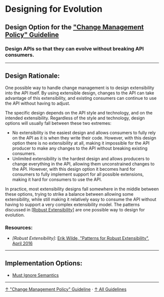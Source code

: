 # Designing for Evolution

## Design Option for the ["Change Management Policy" Guideline](../..)

### Design APIs so that they can evolve without breaking API consumers.

---

## Design Rationale:

One possible way to handle change management is to design extensibility into the API itself. By using extensible design, changes to the API can take advantage of this extensibility, and existing consumers can continue to use the API without having to adjust.

The specific design depends on the API style and technology, and on the intended extensibility. Regardless of the style and technology, design options will usually fall between these two extremes:

- No extensibility is the easiest design and allows consumers to fully rely on the API as it is when they write their code. However, with this design option there is no extensibility at all, making it impossible for the API producer to make any changes to the API without breaking existing consumers.
- Unlimited extensibility is the hardest design and allows producers to change everything in the API, allowing them unconstrained changes to the API. However, with this design option it becomes hard for consumers to fully implement support for all possible extensions, making it hard for consumers to use the API.

In practice, most extensibility designs fall somewhere in the middle between these options, trying to strike a balance between allowing some extensibility, while still making it relatively easy to consume the API without having to support a very complex extensibility model. The patterns discussed in [[Robust Extensibility]](https://dret.typepad.com/dretblog/2016/04/robust-extensibility.html "Erik Wilde, 'Patterns for Robust Extensibility', April 2016") are one possible way to design for evolution.

### Resources:

- *[Robust Extensibility]:* [Erik Wilde, "Patterns for Robust Extensibility", April 2016](https://dret.typepad.com/dretblog/2016/04/robust-extensibility.html)



---

## Implementation Options:

- [Must Ignore Semantics](how/must-ignore-semantics "Allow extensions but always make it safe to ignore them.")

---

[↑ "Change Management Policy" Guideline](../..) · [↑ All Guidelines](../../../..)
